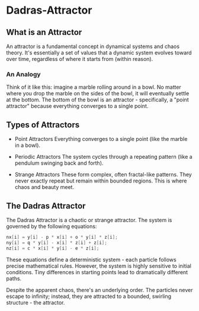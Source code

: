 # Dadras-Attractor

<!-- <script src="./src/javascript/Runge-Kutta_4th_order_integration.js"></script> -->
## What is an Attractor 

An attractor is a fundamental concept in dynamical systems and chaos theory. It's essentially a set of values that a dynamic system evolves toward over time, regardless of where it starts from (within reason).

### An Analogy

Think of it like this: imagine a marble rolling around in a bowl. No matter where you drop the marble on the sides of the bowl, it will eventually settle at the bottom. The bottom of the bowl is an attractor - specifically, a "point attractor" because everything converges to a single point.

## Types of Attractors

- Point Attractors
Everything converges to a single point (like the marble in a bowl).

- Periodic Attractors
The system cycles through a repeating pattern (like a pendulum swinging back and forth).

- Strange Attractors
These form complex, often fractal-like patterns. They never exactly repeat but remain within bounded regions. This is where chaos and beauty meet.

## The Dadras Attractor

The Dadras Attractor is a chaotic or strange attractor. The system is governed by the following equations:

```cpp
nx[i] = y[i] - p * x[i] + o * y[i] * z[i];
ny[i] = q * y[i] - x[i] * z[i] + z[i];
nz[i] = c * x[i] * y[i] - e * z[i];
```

These equations define a deterministic system - each particle follows precise mathematical rules. However, the system is highly sensitive to initial conditions. Tiny differences in starting points lead to dramatically different paths.

Despite the apparent chaos, there's an underlying order. The particles never escape to infinity; instead, they are attracted to a bounded, swirling structure - the attractor.

